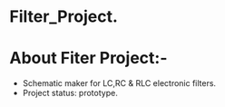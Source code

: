 # Filter_Project.
# About Fiter Project:-
+ Schematic maker for LC,RC & RLC electronic filters.
+ Project status: prototype.
